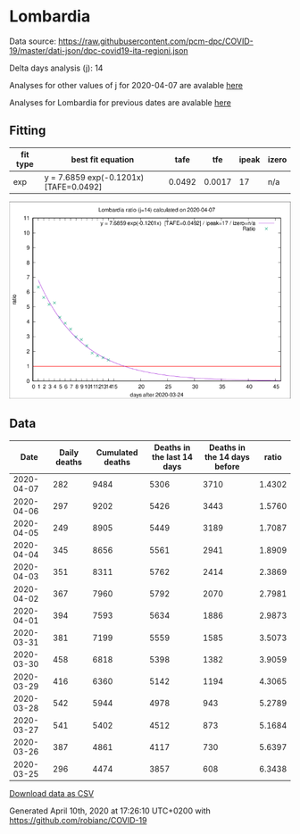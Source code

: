 # Lombardia

Data source: https://raw.githubusercontent.com/pcm-dpc/COVID-19/master/dati-json/dpc-covid19-ita-regioni.json

Delta days analysis (j): 14

Analyses for other values of j for 2020-04-07 are avalable [here](../README.md)

Analyses for Lombardia for previous dates are avalable [here](../../README.md)

## Fitting 
|fit type|best fit equation|tafe|tfe|ipeak|izero|
|-------|-----|--------|------|---|---|
|exp|y = 7.6859 exp(-0.1201x)  [TAFE=0.0492]|0.0492|0.0017|17|n/a|

![Plot](COVID-19_lombardia_j14_2020-04-07.png)

## Data
|Date|Daily deaths|Cumulated deaths|Deaths in the last 14 days|Deaths in the 14 days before|ratio|
|----|----------|-----------|-------|--------------------|-----|
|2020-04-07|282|9484|5306|3710|1.4302|
|2020-04-06|297|9202|5426|3443|1.5760|
|2020-04-05|249|8905|5449|3189|1.7087|
|2020-04-04|345|8656|5561|2941|1.8909|
|2020-04-03|351|8311|5762|2414|2.3869|
|2020-04-02|367|7960|5792|2070|2.7981|
|2020-04-01|394|7593|5634|1886|2.9873|
|2020-03-31|381|7199|5559|1585|3.5073|
|2020-03-30|458|6818|5398|1382|3.9059|
|2020-03-29|416|6360|5142|1194|4.3065|
|2020-03-28|542|5944|4978|943|5.2789|
|2020-03-27|541|5402|4512|873|5.1684|
|2020-03-26|387|4861|4117|730|5.6397|
|2020-03-25|296|4474|3857|608|6.3438|

[Download data as CSV](COVID-19_lombardia_j14_2020-04-07.csv)

Generated April 10th, 2020 at 17:26:10 UTC+0200 with https://github.com/robianc/COVID-19
